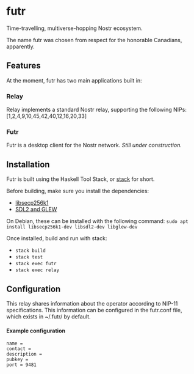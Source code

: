 # futr

Time-travelling, multiverse-hopping Nostr ecosystem.

The name futr was chosen from respect for the honorable Canadians, apparently.

## Features

At the moment, futr has two main applications built in:

### Relay

Relay implements a standard Nostr relay, supporting the following NIPs:
[1,2,4,9,10,45,42,40,12,16,20,33]

### Futr

Futr is a desktop client for the Nostr network. *Still under construction.*

## Installation

Futr is built using the Haskell Tool Stack, or [stack](https://docs.haskellstack.org/en/stable/) for short.

Before building, make sure you install the dependencies:
- [libsecp256k1](https://github.com/bitcoin-core/secp256k1#building-with-autotools)
- [SDL2 and GLEW](https://github.com/fjvallarino/monomer/blob/main/docs/tutorials/00-setup.md#libraries-sdl2-and-glew)

On Debian, these can be installed with the following command:
`sudo apt install libsecp256k1-dev libsdl2-dev libglew-dev`

Once installed, build and run with stack:     
- `stack build` 
- `stack test`
- `stack exec futr` 
- `stack exec relay`  

## Configuration

This relay shares information about the operator according to NIP-11 specifications. This information can be configured in the futr.conf file, which exists in ~/.futr/ by default. 

#### Example configuration
```
name = 
contact =  
description =  
pubkey = 
port = 9481
```


